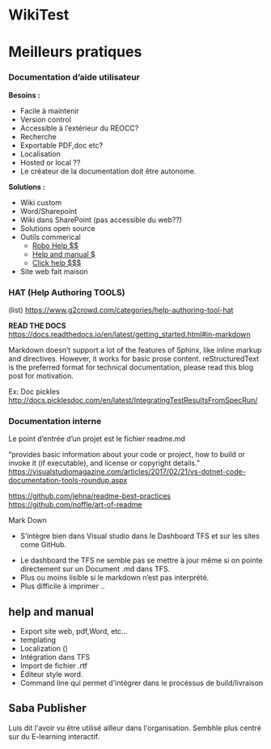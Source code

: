 # WikiTest

# Meilleurs pratiques




### Documentation d’aide utilisateur
**Besoins :**
- Facile à maintenir
- Version control
- Accessible à l’extérieur du REOCC?
- Recherche
- Exportable PDF,doc etc?
- Localisation
- Hosted or local ??
- Le créateur de la documentation doit être autonome.

**Solutions :**
- Wiki custom
- Word/Sharepoint
- Wiki dans SharePoint (pas accessible du web??)
- Solutions open source
- Outils commerical
    - [Robo Help $$](https://www.adobe.com/ca/products/robohelp.html)
    - [Help and manual $](https://www.helpandmanual.com/products_hm_overview.html)
    - [Click help $$$](https://clickhelp.co/online-documentation-tool/)
- Site web fait maison


### HAT (Help Authoring TOOLS)
(list) https://www.g2crowd.com/categories/help-authoring-tool-hat

**READ THE DOCS**
https://docs.readthedocs.io/en/latest/getting_started.html#in-markdown

Markdown doesn’t support a lot of the features of Sphinx, like inline markup and directives. However, it works for basic prose content. reStructuredText is the preferred format for technical documentation, please read this blog post for motivation.

Ex: Doc pickles http://docs.picklesdoc.com/en/latest/IntegratingTestResultsFromSpecRun/ 



### Documentation interne
Le point d’entrée d’un projet est le fichier readme.md

“provides basic information about your code or project, how to build or invoke it (if executable), and license or copyright details.” 
https://visualstudiomagazine.com/articles/2017/02/21/vs-dotnet-code-documentation-tools-roundup.aspx


https://github.com/jehna/readme-best-practices
https://github.com/noffle/art-of-readme



Mark Down 
+ S’intègre bien dans Visual studio dans le Dashboard TFS et sur les sites come GitHub.

- Le dashboard the TFS ne semble pas se mettre à jour même si on pointe directement sur un Document .md dans TFS.
- Plus ou moins lisible si le markdown n’est pas interprété.
- Plus difficile à imprimer
..


## help and manual
- Export site web, pdf,Word, etc...
- templating
- Localization ()
- Intégration dans TFS
- Import de fichier .rtf
- Éditeur style word.
- Command line qui permet d'intégrer dans le procéssus de build/livraison

## Saba Publisher
Luis dit l'avoir vu être utilisé ailleur dans l'organisation.  Sembhle plus centré sur du E-learning interactif.
